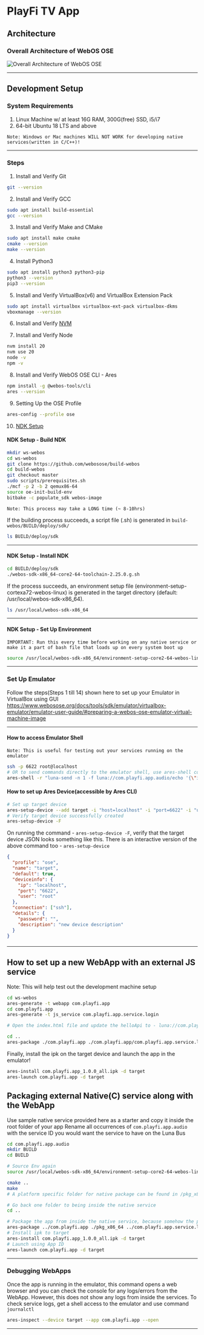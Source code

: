 # PlayFi TV App

## Architecture

### Overall Architecture of WebOS OSE

![Overall Architecture of WebOS OSE](https://www.webosose.org/images/docs/guides/core-topics/architecture/webos-ose-architecture-20221202.png)

---

## Development Setup

### System Requirements

1. Linux Machine w/ at least 16G RAM, 300G(free) SSD, i5/i7
2. 64-bit Ubuntu 18 LTS and above

`Note: Windows or Mac machines WILL NOT WORK for developing native services(written in C/C++)!`

---

### Steps

1. Install and Verify Git

```sh
git --version
```

2. Install and Verify GCC

```sh
sudo apt install build-essential
gcc --version
```

3. Install and Verify Make and CMake

```sh
sudo apt install make cmake
cmake --version
make --version
```

4. Install Python3

```sh
sudo apt install python3 python3-pip
python3 --version
pip3 --version
```

5. Install and Verify VirtualBox(v6) and VirtualBox Extension Pack

```sh
sudo apt install virtualbox virtualbox-ext-pack virtualbox-dkms
vboxmanage --version
```

6. Install and Verify [NVM](https://github.com/nvm-sh/nvm?tab=readme-ov-file#installing-and-updating)

7. Install and Verify Node

```sh
nvm install 20
nvm use 20
node -v
npm -v
```

8. Install and Verify WebOS OSE CLI - Ares

```sh
npm install -g @webos-tools/cli
ares --version
```

9. Setting Up the OSE Profile

```sh
ares-config --profile ose
```

10. [NDK Setup](https://www.webosose.org/docs/guides/setup/setting-up-native-development-kit/)

#### NDK Setup - Build NDK

```sh
mkdir ws-webos
cd ws-webos
git clone https://github.com/webosose/build-webos
cd build-webos
git checkout master
sudo scripts/prerequisites.sh
./mcf -p 2 -b 2 qemux86-64
source oe-init-build-env
bitbake -c populate_sdk webos-image
```

`Note: This process may take a LONG time (~ 8-10hrs)`

If the building process succeeds, a script file (.sh) is generated in `build-webos/BUILD/deploy/sdk/`

```sh
ls BUILD/deploy/sdk
```

---

#### NDK Setup - Install NDK

```sh
cd BUILD/deploy/sdk
./webos-sdk-x86_64-core2-64-toolchain-2.25.0.g.sh
```

If the process succeeds, an environment setup file (environment-setup-cortexa72-webos-linux) is generated in the target directory (default: /usr/local/webos-sdk-x86_64).

```sh
ls /usr/local/webos-sdk-x86_64
```

---

#### NDK Setup - Set Up Environment

`IMPORTANT: Run this every time before working on any native service or make it a part of bash file that loads up on every system boot up`

```sh
source /usr/local/webos-sdk-x86_64/environment-setup-core2-64-webos-linux
```

---

### Set Up Emulator

Follow the steps(Steps 1 till 14) shown here to set up your Emulator in VirtualBox using GUI
https://www.webosose.org/docs/tools/sdk/emulator/virtualbox-emulator/emulator-user-guide/#preparing-a-webos-ose-emulator-virtual-machine-image

---

#### How to access Emulator Shell

`Note: This is useful for testing out your services running on the emulator`

```sh
ssh -p 6622 root@localhost
# OR to send commands directly to the emulator shell, use ares-shell command like below
ares-shell -r "luna-send -n 1 -f luna://com.playfi.app.audio/echo '{\"input\":\"webOS\"}'" -d target
```

#### How to set up Ares Device(accessible by Ares CLI)

```sh
# Set up target device
ares-setup-device --add target -i "host=localhost" -i "port=6622" -i "username=root" -i "default=true"
# Verify target device successfully created
ares-setup-device -F
```

On running the command - `ares-setup-device -F`, verify that the target device JSON looks something like this.
There is an interactive version of the above command too - `ares-setup-device`

```json
{
  "profile": "ose",
  "name": "target",
  "default": true,
  "deviceinfo": {
    "ip": "localhost",
    "port": "6622",
    "user": "root"
  },
  "connection": ["ssh"],
  "details": {
    "password": "",
    "description": "new device description"
  }
}
```

####

---

## How to set up a new WebApp with an external JS service

Note: This will help test out the development machine setup

```sh
cd ws-webos
ares-generate -t webapp com.playfi.app
cd com.playfi.app
ares-generate -t js_service com.playfi.app.service.login

# Open the index.html file and update the helloApi to - luna://com.playfi.app.service.login/hello

cd ..
ares-package ./com.playfi.app ./com.playfi.app/com.playfi.app.service.login
```

Finally, install the ipk on the target device and launch the app in the emulator!

```sh
ares-install com.playfi.app_1.0.0_all.ipk -d target
ares-launch com.playfi.app -d target
```

## Packaging external Native(C) service along with the WebApp

Use sample native service provided here as a starter and copy it inside the root folder of your app
Rename all occurrences of `com.playfi.app.audio` with the service ID you would want the service to have on the Luna Bus

```sh
cd com.playfi.app.audio
mkdir BUILD
cd BUILD

# Source Env again
source /usr/local/webos-sdk-x86_64/environment-setup-core2-64-webos-linux

cmake ..
make
# A platform specific folder for native package can be found in /pkg_x86_64

# Go back one folder to being inside the native service
cd ..

# Package the app from inside the native service, because somehow the packaging does not happen correctly if done from anywhere else
ares-package ../com.playfi.app ./pkg_x86_64 ../com.playfi.app.service.login
# Install ipk to target
ares-install com.playfi.app_1.0.0_all.ipk -d target
# Launch using App ID
ares-launch com.playfi.app -d target
```

---

### Debugging WebApps

Once the app is running in the emulator, this command opens a web browser and you can check the console for any logs/errors from the WebApp.
However, this does not show any logs from inside the services. To check service logs, get a shell access to the emulator and use command `journalctl`

```sh
ares-inspect --device target --app com.playfi.app --open
```

---
